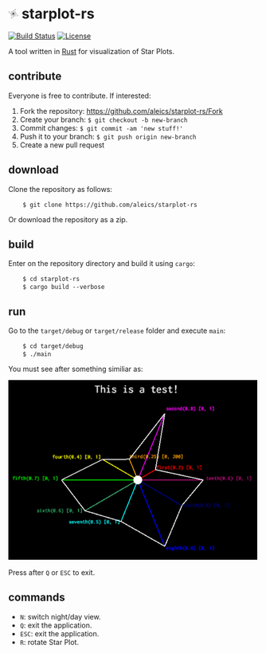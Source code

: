 # <img src="img/starplot-icon.png" alt="starplot-icon" width="20"/> starplot-rs

[![Build Status](https://travis-ci.org/aleics/starplot-rs.svg?branch=master)](https://travis-ci.org/aleics/starplot-rs) [![License](https://img.shields.io/crates/l/cage.svg)](https://opensource.org/licenses/MIT) 

A tool written in [Rust](https://www.rust-lang.org) for visualization of Star Plots.

## contribute
Everyone is free to contribute. If interested:

1. Fork the repository: https://github.com/aleics/starplot-rs/Fork
2. Create your branch: `$ git checkout -b new-branch`
3. Commit changes: `$ git commit -am 'new stuff!'`
4. Push it to your branch: `$ git push origin new-branch`
5. Create a new pull request

## download
Clone the repository as follows:

```
    $ git clone https://github.com/aleics/starplot-rs
```

Or download the repository as a zip.

## build
Enter on the repository directory and build it using `cargo`:

```
    $ cd starplot-rs
    $ cargo build --verbose
```

## run
Go to the `target/debug` or `target/release` folder and execute `main`:

```
    $ cd target/debug
    $ ./main
```

You must see after something similiar as:

<img src="img/starplot-1.png" alt="starplot-night" width="500"/>

Press after `Q` or `ESC` to exit.

## commands

* `N`: switch night/day view.
* `Q`: exit the application.
* `ESC`: exit the application. 
* `R`: rotate Star Plot.